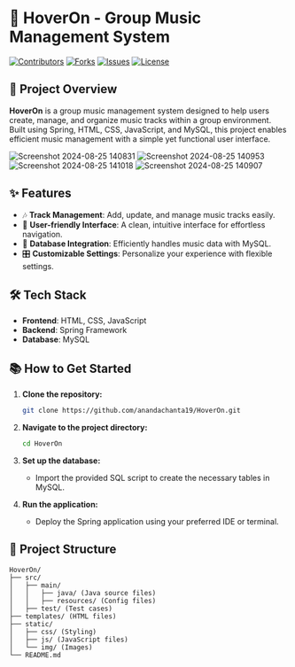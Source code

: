 # 🎵 HoverOn - Group Music Management System

[![Contributors](https://img.shields.io/github/contributors/anandachanta19/HoverOn?color=brightgreen)](https://github.com/anandachanta19/HoverOn/graphs/contributors)
[![Forks](https://img.shields.io/github/forks/anandachanta19/HoverOn?style=social)](https://github.com/anandachanta19/HoverOn/network/members)
[![Issues](https://img.shields.io/github/issues/anandachanta19/HoverOn)](https://github.com/anandachanta19/HoverOn/issues)
[![License](https://img.shields.io/github/license/anandachanta19/HoverOn)](https://github.com/anandachanta19/HoverOn/blob/main/LICENSE)

## 🚀 Project Overview

**HoverOn** is a group music management system designed to help users create, manage, and organize music tracks within a group environment. Built using Spring, HTML, CSS, JavaScript, and MySQL, this project enables efficient music management with a simple yet functional user interface.

![Screenshot 2024-08-25 140831](https://github.com/user-attachments/assets/92a08ebd-a4f0-493a-a71f-4e17877b9075)
![Screenshot 2024-08-25 140953](https://github.com/user-attachments/assets/578053cd-85c4-4755-8ec7-b185f57a78a8)
![Screenshot 2024-08-25 141018](https://github.com/user-attachments/assets/b2fb4b12-1361-4e46-953d-47525fad9416)
![Screenshot 2024-08-25 140907](https://github.com/user-attachments/assets/faea9a86-70e2-4f61-ab05-315442aa78e6)

## ✨ Features

- 🎶 **Track Management**: Add, update, and manage music tracks easily.
- 📝 **User-friendly Interface**: A clean, intuitive interface for effortless navigation.
- 💾 **Database Integration**: Efficiently handles music data with MySQL.
- 🎛️ **Customizable Settings**: Personalize your experience with flexible settings.

## 🛠️ Tech Stack

- **Frontend**: HTML, CSS, JavaScript
- **Backend**: Spring Framework
- **Database**: MySQL

## 📚 How to Get Started

1. **Clone the repository:**
    ```bash
    git clone https://github.com/anandachanta19/HoverOn.git
    ```
2. **Navigate to the project directory:**
    ```bash
    cd HoverOn
    ```
3. **Set up the database:**
    - Import the provided SQL script to create the necessary tables in MySQL.
  
4. **Run the application:**
    - Deploy the Spring application using your preferred IDE or terminal.

## 🚧 Project Structure

```plaintext
HoverOn/
├── src/
│   ├── main/
│   │   ├── java/ (Java source files)
│   │   ├── resources/ (Config files)
│   ├── test/ (Test cases)
├── templates/ (HTML files)
├── static/
│   ├── css/ (Styling)
│   ├── js/ (JavaScript files)
│   └── img/ (Images)
└── README.md
